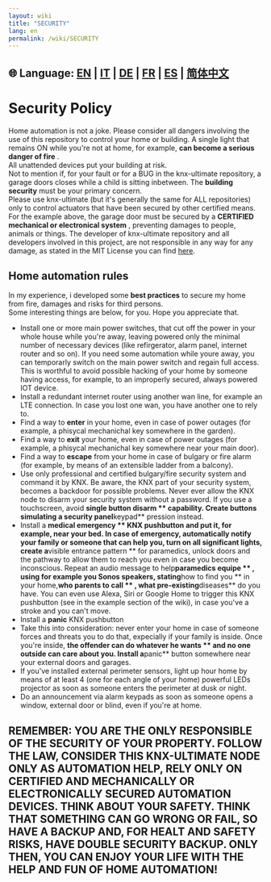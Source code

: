 ```yaml
---
layout: wiki
title: "SECURITY"
lang: en
permalink: /wiki/SECURITY
---
```

🌐 Language: [EN](https://supergiovane.github.io/node-red-contrib-knx-ultimate/wiki/SECURITY) | [IT](https://supergiovane.github.io/node-red-contrib-knx-ultimate/wiki/it-SECURITY) | [DE](https://supergiovane.github.io/node-red-contrib-knx-ultimate/wiki/de-SECURITY) | [FR](https://supergiovane.github.io/node-red-contrib-knx-ultimate/wiki/fr-SECURITY) | [ES](https://supergiovane.github.io/node-red-contrib-knx-ultimate/wiki/es-SECURITY) | [简体中文](https://supergiovane.github.io/node-red-contrib-knx-ultimate/wiki/zh-CN-SECURITY)
---
# Security Policy
Home automation is not a joke. Please consider all dangers involving the use of this repository to control your home or building.
A single light that remains ON while you're not at home, for example, **can become a serious danger of fire** .<br/>
All unattended devices put your building at risk.<br/>
Not to mention if, for your fault or for a BUG in the knx-ultimate repository, a garage doors closes while a child is sitting inbetween.
The **building security** must be your primary concern.<br/>
Please use knx-ultimate (but it's generally the same for ALL repositories) only to control actuators that have been secured by other certified means.<br/>
For the example above, the garage door must be secured by a **CERTIFIED mechanical or electronical system** , preventing damages to people, animals or things.
The developer of knx-ultimate repository and all developers involved in this project, are not responsible in any way for any damage, as stated in the MIT License you can find [here](https://github.com/Supergiovane/node-red-contrib-knx-ultimate/blob/master/LICENSE).<br/>
## Home automation rules
In my experience, i developed some **best practices** to secure my home from fire, damages and risks for third persons.<br/>
Some interesting things are below, for you. Hope you appreciate that.<br/>
- Install one or more main power switches, that cut off the power in your whole house while you're away, leaving powered only the minimal number of necessary devices (like refirgerator, alarm panel, internet router and so on). If you need some automation while youre away, you can temporarly switch on the main power switch and regain full access. This is worthful to avoid possible hacking of your home by someone having access, for example, to an improperly secured, always powered IOT device.
- Install a redundant internet router using another wan line, for example an LTE connection. In case you lost one wan, you have another one to rely to.
- Find a way to **enter** in your home, even in case of power outages (for example, a phisycal mechanichal key somewhere in the garden).
- Find a way to **exit** your home, even in case of power outages (for example, a phisycal mechanichal key somewhere near your main door).
- Find a way to **escape** from your home in case of bulgary or fire alarm (for example, by means of an extensible ladder from a balcony).
- Use only professional and certified bulgary/fire security system and command it by KNX. Be aware, the KNX part of your security system, becomes a backdoor for possible problems. Never ever allow the KNX node to disarm your security system without a password. If you use a touchscreen, avoid **single button disarm ** capability. Create buttons simulating a security panel**keypad** pression instead.
- Install a **medical emergency ** KNX pushbutton and put it, for example, near your bed. In case of emergency, automatically notify your family or someone that can help you, turn on all significant lights, create a**visible entrance pattern ** for paramedics, unlock doors and the pathway to allow them to reach you even in case you become inconscious. Repeat an audio message to help**paramedics equipe ** , using for example you Sonos speakers, stating**how to find you ** in your home,**who parents to call ** , what pre-existing**diseases** do you have. You can even use Alexa, Siri or Google Home to trigger this KNX pushbutton (see in the example section of the wiki), in case you've a stroke and you can't move.
- Install a **panic** KNX pushbutton
- Take this into consideration: never enter your home in case of someone forces and threats you to do that, expecially if your family is inside. Once you're inside, **the offender can do whatever he wants ** and no one outside can care about you. Install a**panic** button somewhere near your external doors and garages.
- If you've installed external perimeter sensors, light up hour home by means of at least 4 (one for each angle of your home) powerful LEDs projector as soon as someone enters the perimeter at dusk or night.
- Do an announcement via alarm keypads as soon as someone opens a window, external door or blind, even if you're at home.
## REMEMBER: YOU ARE THE ONLY RESPONSIBLE OF THE SECURITY OF YOUR PROPERTY. FOLLOW THE LAW, CONSIDER THIS KNX-ULTIMATE NODE ONLY AS AUTOMATION HELP, RELY ONLY ON CERTIFIED AND MECHANICALLY OR ELECTRONICALLY SECURED AUTOMATION DEVICES. THINK ABOUT YOUR SAFETY. THINK THAT SOMETHING CAN GO WRONG OR FAIL, SO HAVE A BACKUP AND, FOR HEALT AND SAFETY RISKS, HAVE DOUBLE SECURITY BACKUP. ONLY THEN, YOU CAN ENJOY YOUR LIFE WITH THE HELP AND FUN OF HOME AUTOMATION!
